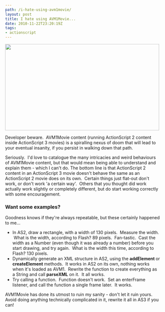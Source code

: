 ```yaml
---
path: /i-hate-using-avm1movie/
layout: post
title: I hate using AVM1Movie...
date: 2010-11-22T23:20:19Z
tags:
- actionscript
---
```


<img class="alignnone size-full wp-image-1263" src="http://uploads.psyked.co.uk/2010/11/avm1movie-hydra.jpg" alt="" width="500" height="280" />

Developer beware.  AVM1Movie content (running ActionScript 2 content inside ActionScript 3 movies) is a spiralling nexus of doom that will lead to your eventual insanity, if you persist in walking down that path.

<!--more-->Seriously.  I'd love to catalogue the many intricacies and weird behaviours of AVM1Movie content, but that would mean being able to understand and explain them - which I can't do. The bottom line is that ActionScript 2 content in an ActionScript 3 movie doesn't behave the same as an ActionScript 2 movie does on its own.  Certain things just flat-out don't work, or don't work 'a certain way'.  Others that you thought did work actually work slightly or completely different, but do start working correctly with some encouragement.
<h3>Want some examples?</h3>
Goodness knows if they're always repeatable, but these certainly happened to me...
<ul>
	<li>In AS2, draw a rectangle, with a width of 130 pixels.  Measure the width.  What is the width, according to Flash? 89 pixels.  Fan-tastic.  Cast the width as a Number (even though it was already a number) before you start drawing, and try again.  What is the width this time, according to Flash? 130 pixels.</li>
	<li>Dynamically generate an XML structure in AS2, using the <strong>addElement </strong>or <strong>createElement </strong>methods.  It works in AS2 on its own, nothing works when it's loaded as AVM1.  Rewrite the function to create everything as a String and call <strong>parseXML</strong> on it.  It all works.</li>
	<li>Try calling a function.  Function doesn't work.  Set an enterFrame listener, and call the function a single frame later.  It works.</li>
</ul>
AVM1Movie has done its utmost to ruin my sanity - don't let it ruin yours.
Avoid doing anything technically complicated in it, rewrite it all in AS3 if you can!